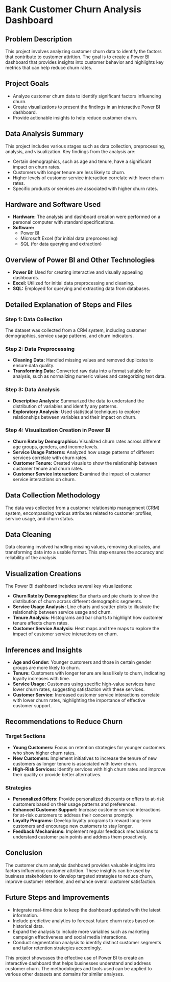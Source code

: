 # Bank Customer Churn Analysis Dashboard

## Problem Description
This project involves analyzing customer churn data to identify the factors that contribute to customer attrition. The goal is to create a Power BI dashboard that provides insights into customer behavior and highlights key metrics that can help reduce churn rates.

## Project Goals
- Analyze customer churn data to identify significant factors influencing churn.
- Create visualizations to present the findings in an interactive Power BI dashboard.
- Provide actionable insights to help reduce customer churn.

## Data Analysis Summary
This project includes various stages such as data collection, preprocessing, analysis, and visualization. Key findings from the analysis are:
- Certain demographics, such as age and tenure, have a significant impact on churn rates.
- Customers with longer tenure are less likely to churn.
- Higher levels of customer service interaction correlate with lower churn rates.
- Specific products or services are associated with higher churn rates.

## Hardware and Software Used
- **Hardware:** The analysis and dashboard creation were performed on a personal computer with standard specifications.
- **Software:** 
  - Power BI
  - Microsoft Excel (for initial data preprocessing)
  - SQL (for data querying and extraction)

## Overview of Power BI and Other Technologies
- **Power BI:** Used for creating interactive and visually appealing dashboards.
- **Excel:** Utilized for initial data preprocessing and cleaning.
- **SQL:** Employed for querying and extracting data from databases.

## Detailed Explanation of Steps and Files
### Step 1: Data Collection
The dataset was collected from a CRM system, including customer demographics, service usage patterns, and churn indicators.

### Step 2: Data Preprocessing
- **Cleaning Data:** Handled missing values and removed duplicates to ensure data quality.
- **Transforming Data:** Converted raw data into a format suitable for analysis, such as normalizing numeric values and categorizing text data.

### Step 3: Data Analysis
- **Descriptive Analysis:** Summarized the data to understand the distribution of variables and identify any patterns.
- **Exploratory Analysis:** Used statistical techniques to explore relationships between variables and their impact on churn.

### Step 4: Visualization Creation in Power BI
- **Churn Rate by Demographics:** Visualized churn rates across different age groups, genders, and income levels.
- **Service Usage Patterns:** Analyzed how usage patterns of different services correlate with churn rates.
- **Customer Tenure:** Created visuals to show the relationship between customer tenure and churn rates.
- **Customer Service Interaction:** Examined the impact of customer service interactions on churn.

## Data Collection Methodology
The data was collected from a customer relationship management (CRM) system, encompassing various attributes related to customer profiles, service usage, and churn status.

## Data Cleaning
Data cleaning involved handling missing values, removing duplicates, and transforming data into a usable format. This step ensures the accuracy and reliability of the analysis.

## Visualization Creations
The Power BI dashboard includes several key visualizations:
- **Churn Rate by Demographics:** Bar charts and pie charts to show the distribution of churn across different demographic segments.
- **Service Usage Analysis:** Line charts and scatter plots to illustrate the relationship between service usage and churn.
- **Tenure Analysis:** Histograms and bar charts to highlight how customer tenure affects churn rates.
- **Customer Service Analysis:** Heat maps and tree maps to explore the impact of customer service interactions on churn.

## Inferences and Insights
- **Age and Gender:** Younger customers and those in certain gender groups are more likely to churn.
- **Tenure:** Customers with longer tenure are less likely to churn, indicating loyalty increases with time.
- **Service Usage:** Customers using specific high-value services have lower churn rates, suggesting satisfaction with these services.
- **Customer Service:** Increased customer service interactions correlate with lower churn rates, highlighting the importance of effective customer support.

## Recommendations to Reduce Churn
### Target Sections
- **Young Customers:** Focus on retention strategies for younger customers who show higher churn rates.
- **New Customers:** Implement initiatives to increase the tenure of new customers as longer tenure is associated with lower churn.
- **High-Risk Services:** Identify services with high churn rates and improve their quality or provide better alternatives.

### Strategies
- **Personalized Offers:** Provide personalized discounts or offers to at-risk customers based on their usage patterns and preferences.
- **Enhanced Customer Support:** Increase customer service interactions for at-risk customers to address their concerns promptly.
- **Loyalty Programs:** Develop loyalty programs to reward long-term customers and encourage new customers to stay longer.
- **Feedback Mechanisms:** Implement regular feedback mechanisms to understand customer pain points and address them proactively.

## Conclusion
The customer churn analysis dashboard provides valuable insights into factors influencing customer attrition. These insights can be used by business stakeholders to develop targeted strategies to reduce churn, improve customer retention, and enhance overall customer satisfaction.

## Future Steps and Improvements
- Integrate real-time data to keep the dashboard updated with the latest information.
- Include predictive analytics to forecast future churn rates based on historical data.
- Expand the analysis to include more variables such as marketing campaign effectiveness and social media interactions.
- Conduct segmentation analysis to identify distinct customer segments and tailor retention strategies accordingly.

This project showcases the effective use of Power BI to create an interactive dashboard that helps businesses understand and address customer churn. The methodologies and tools used can be applied to various other datasets and domains for similar analyses.
